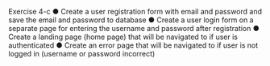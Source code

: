 Exercise 4-c
● Create a user registration form with email and password and save the email and password to database
● Create a user login form on a separate page for entering the username and password after registration
● Create a landing page (home page) that will be navigated to if user is authenticated
● Create an error page that will be navigated to if user is not logged in (username or password incorrect)